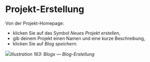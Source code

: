 
# Projekt-Erstellung

Von der Projekt-Homepage:

* klicken Sie auf das Symbol _Neues Projekt erstellen_,
* gib deinem Projekt einen Namen und eine kurze Beschreibung,
* klicken Sie auf _Blog speichern_.

![](../../.gitbook/assets/images238.png)_Illustration 163: Blogs — Blog-Erstellung_